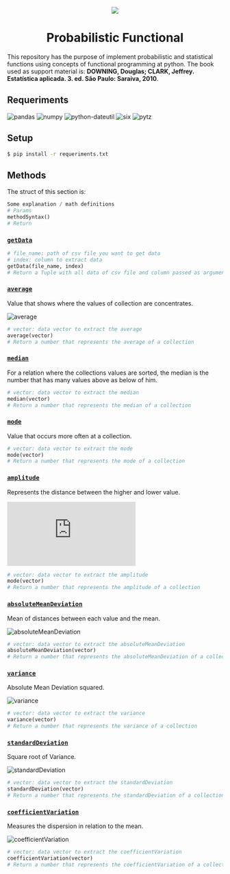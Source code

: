 <p align="center"><img src="https://encrypted-tbn0.gstatic.com/images?q=tbn:ANd9GcQXFVvYHIC18pLK_CWBeO_xr56cT5z84WLmjLW_mzNZ5Si-qdjqaQ"></p>

<h1 align="center">Probabilistic Functional</h1>

This repository has the purpose of implement probabilistic and statistical functions using concepts of functional programming at python. The book used as support material is: **DOWNING, Douglas; CLARK, Jeffrey. Estatística aplicada. 3. ed. São Paulo: Saraiva, 2010**.

## Requeriments
![pandas](https://img.shields.io/badge/pandas-0.24.1-brightgreen.svg)
![numpy](https://img.shields.io/badge/Numpy-%E2%89%A51.12.0-brightgreen.svg)
![python-dateutil](https://img.shields.io/badge/python_dateutil-%E2%89%A52.5.0-brightgreen.svg)
![six](https://img.shields.io/badge/six-%E2%89%A51.5-brightgreen.svg)
![pytz](https://img.shields.io/badge/pytz-%E2%89%A52011k-brightgreen.svg)

## Setup
```Bash
$ pip install -r requeriments.txt
```

## Methods
The struct of this section is:

```Python
Some explanation / math definitions
# Params
methodSyntax()
# Return
```

### [`getData`](https://github.com/douglasJovenil/probFunc/blob/5da82801d47511168590cdae7afcad085c20bad7/src/ProbFunc.py#L5)

```Python
# file_name: path of csv file you want to get data
# index: column to extract data
getData(file_name, index)
# Return a Tuple with all data of csv file and column passed as arguments 
```

### [`average`](https://github.com/douglasJovenil/probFunc/blob/5da82801d47511168590cdae7afcad085c20bad7/src/ProbFunc.py#L8)
Value that shows where the values of collection are concentrates.

![average](https://latex.codecogs.com/gif.latex?average&space;=&space;\overline{x}&space;=&space;\frac{\sum_{i=1}^{n}x_i}{n})
```Python
# vector: data vector to extract the average
average(vector)
# Return a number that represents the average of a collection
```

### [`median`](https://github.com/douglasJovenil/probFunc/blob/5da82801d47511168590cdae7afcad085c20bad7/src/ProbFunc.py#L11)
For a relation where the collections values are sorted, the median is the number
that has many values above as below of him.
```Python
# vector: data vector to extract the median
median(vector)
# Return a number that represents the median of a collection
```

### [`mode`](https://github.com/douglasJovenil/probFunc/blob/5da82801d47511168590cdae7afcad085c20bad7/src/ProbFunc.py#L17)
Value that occurs more often at a collection.
```Python
# vector: data vector to extract the mode
mode(vector)
# Return a number that represents the mode of a collection
```

### [`amplitude`](https://github.com/douglasJovenil/probFunc/blob/5da82801d47511168590cdae7afcad085c20bad7/src/ProbFunc.py#L23)
Represents the distance between the higher and lower value.

![amplitude](https://latex.codecogs.com/gif.latex?amplitude&space;=&space;max(x)&space;-&space;min(x))
```Python
# vector: data vector to extract the amplitude
mode(vector)
# Return a number that represents the amplitude of a collection
```

### [`absoluteMeanDeviation`](https://github.com/douglasJovenil/probFunc/blob/5da82801d47511168590cdae7afcad085c20bad7/src/ProbFunc.py#L26)
Mean of distances between each value and the mean.

![absoluteMeanDeviation](https://latex.codecogs.com/gif.latex?absoluteMeanDeviation&space;=&space;\frac{\sum_{i=1}^{n}|x_i&space;-&space;\overline{x}|}{n})
```Python
# vector: data vector to extract the absoluteMeanDeviation
absoluteMeanDeviation(vector)
# Return a number that represents the absoluteMeanDeviation of a collection
```

### [`variance`](https://github.com/douglasJovenil/probFunc/blob/5da82801d47511168590cdae7afcad085c20bad7/src/ProbFunc.py#L29)
Absolute Mean Deviation squared.

![variance](https://latex.codecogs.com/gif.latex?Variance&space;=&space;\sigma^2&space;=&space;\frac{\sum_{i=1}^{n}|x_i-&space;\overline{x}|^2}{n})
```Python
# vector: data vector to extract the variance
variance(vector)
# Return a number that represents the variance of a collection
```

### [`standardDeviation`](https://github.com/douglasJovenil/probFunc/blob/5da82801d47511168590cdae7afcad085c20bad7/src/ProbFunc.py#L32)
Square root of Variance.

![standardDeviation](https://latex.codecogs.com/gif.latex?standardDeviation&space;=&space;\sigma&space;=&space;\sqrt{\frac{\sum_{i=1}^{n}|x_i-&space;\overline{x}|^2}{n}})
```Python
# vector: data vector to extract the standardDeviation
standardDeviation(vector)
# Return a number that represents the standardDeviation of a collection
```

### [`coefficientVariation`](https://github.com/douglasJovenil/probFunc/blob/5da82801d47511168590cdae7afcad085c20bad7/src/ProbFunc.py#L35)
Measures the dispersion in relation to the mean.

![coefficientVariation](https://latex.codecogs.com/gif.latex?coefficientVartion&space;=&space;\frac{standardDeviation}{mean}&space;=&space;\frac{\sigma}{\overline{x}})
```Python
# vector: data vector to extract the coefficientVariation
coefficientVariation(vector)
# Return a number that represents the coefficientVariation of a collection
```